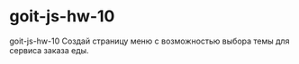 # goit-js-hw-10
goit-js-hw-10 Создай страницу меню с возможностью выбора темы для сервиса заказа еды.

